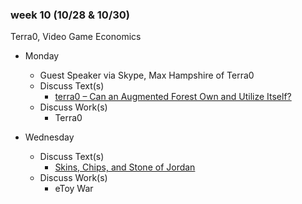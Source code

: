 ### week 10 (10/28 & 10/30)

Terra0, Video Game Economics

+ Monday
  + Guest Speaker via Skype, Max Hampshire of Terra0
  + Discuss Text(s)
    + [terra0 – Can an Augmented Forest Own and Utilize Itself?](https://torquetorque.net/wp-content/uploads/ArtistsReThinkingTheBlockchain.pdf#page=64)
  + Discuss Work(s)
    + Terra0

+ Wednesday
  + Discuss Text(s)
    + [Skins, Chips, and Stone of Jordan](http://rhizome.org/editorial/2016/dec/14/searching-for-the-value-of-video-game-economies/)
  + Discuss Work(s)
    + eToy War
